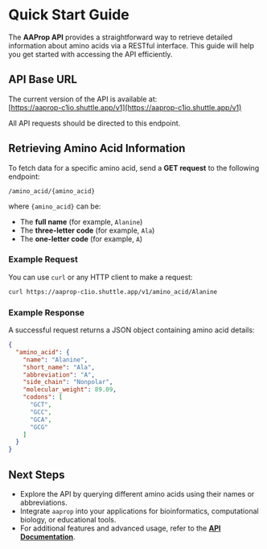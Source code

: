 <!--
SPDX-FileCopyrightText: 2023 - 2024 Ali Sajid Imami

SPDX-License-Identifier: Apache-2.0
SPDX-License-Identifier: MIT
-->

# **Quick Start Guide**  

The **AAProp API** provides a straightforward way to retrieve detailed information about amino acids via a RESTful interface. This guide will help you get started with accessing the API efficiently.  

## **API Base URL**  

The current version of the API is available at:  
[https://aaprop-c1io.shuttle.app/v1](https://aaprop-c1io.shuttle.app/v1)  

All API requests should be directed to this endpoint.  

## **Retrieving Amino Acid Information**  

To fetch data for a specific amino acid, send a **GET request** to the following endpoint:  

```plaintext
/amino_acid/{amino_acid}
```  

where `{amino_acid}` can be:  

- The **full name** (for example, `Alanine`)  
- The **three-letter code** (for example, `Ala`)  
- The **one-letter code** (for example, `A`)  

### **Example Request**  

You can use `curl` or any HTTP client to make a request:  

```bash
curl https://aaprop-c1io.shuttle.app/v1/amino_acid/Alanine
```  

### **Example Response**  

A successful request returns a JSON object containing amino acid details:  

```json
{
  "amino_acid": {
    "name": "Alanine",
    "short_name": "Ala",
    "abbreviation": "A",
    "side_chain": "Nonpolar",
    "molecular_weight": 89.09,
    "codons": [
      "GCT",
      "GCC",
      "GCA",
      "GCG"
    ]
  }
}
```  

## **Next Steps**  

- Explore the API by querying different amino acids using their names or abbreviations.  
- Integrate `aaprop` into your applications for bioinformatics, computational biology, or educational tools.  
- For additional features and advanced usage, refer to the [**API Documentation**](03-api-routes.md).  
